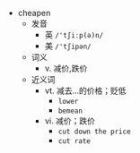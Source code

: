 - cheapen
  - 发音
    - 英 `/'tʃiːp(ə)n/`
    - 美 `/'tʃipən/`
  - 词义
    - v. 减价,跌价
  - 近义词
    - vt. 减去…的价格；贬低
      - `lower`
      - `bemean`
    - vi. 减价；跌价
      - `cut down the price`
      - `cut rate`
